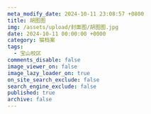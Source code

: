 ```yaml
---
meta_modify_date: 2024-10-11 23:08:57 +0800
title: 胡图图
img: /assets/upload/封面图/胡图图.jpg
date: 2024-10-11 00:00:00 +0000
category: 猫档案
tags:
  - 宝山校区
comments_disable: false
image_viewer_on: false
image_lazy_loader_on: true
on_site_search_exclude: false
search_engine_exclude: false
published: true
archive: false
---
```


